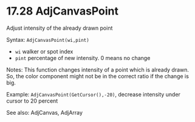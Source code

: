 # 17.28 AdjCanvasPoint

Adjust intensity of the already drawn point 

Syntax: `AdjCanvasPoint(wi,pint)` 

* `wi` walker or spot index 
* `pint` percentage of new intensity. 0 means no change

Notes: This function changes intensity of a point which is already drawn. So, the color component might not be in the correct ratio if the change is big. 

Example: `AdjCanvasPoint(GetCursor(),-20)`, decrease intensity under cursor to 20 percent 

See also: AdjCanvas, AdjArray

